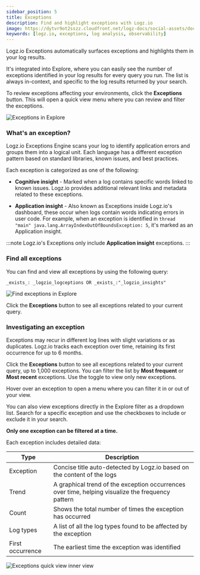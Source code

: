 ```yaml
---
sidebar_position: 5
title: Exceptions
description: Find and highlight exceptions with Logz.io
image: https://dytvr9ot2sszz.cloudfront.net/logz-docs/social-assets/docs-social.jpg
keywords: [logz.io, exceptions, log analysis, observability]
---
```



Logz.io Exceptions automatically surfaces exceptions and highlights them in your log results.

It's integrated into Explore, where you can easily see the number of exceptions identified in your log results for every query you run. The list is always in-context, and specific to the log results returned by your search.

To review exceptions affecting your environments, click the **Exceptions** button. This will open a quick view menu where you can review and filter the exceptions.

![Exceptions in Explore](https://dytvr9ot2sszz.cloudfront.net/logz-docs/explore-dashboard/exceptions-quick-view.png)

### What's an exception?

Logz.io Exceptions Engine scans your log to identify application errors and groups them into a logical unit. Each language has a different exception pattern based on standard libraries, known issues, and best practices.

Each exception is categorized as one of the following:

* **Cognitive insight** - Marked when a log contains specific words linked to known issues. Logz.io provides additional relevant links and metadata related to these exceptions.


* **Application insight** - Also known as Exceptions inside Logz.io's dashboard, these occur when logs contain words indicating errors in user code. For example, when an exception is identified in `thread "main" java.lang.ArrayIndexOutOfBoundsException: 5`, it's marked as an Application insight.


:::note
Logz.io's Exceptions only include **Application insight** exceptions. 
:::

### Find all exceptions

You can find and view all exceptions by using the following query:

`_exists_: _logzio_logceptions OR _exists_:"_logzio_insights"`

![Find exceptions in Explore](https://dytvr9ot2sszz.cloudfront.net/logz-docs/explore-dashboard/logzio-insights.png)

Click the **Exceptions** button to see all exceptions related to your current query.


### Investigating an exception

Exceptions may recur in different log lines with slight variations or as duplicates. Logz.io tracks each exception over time, retaining its first occurrence for up to 6 months.

Click the **Exceptions** button to see all exceptions related to your current query, up to 1,000 exceptions. You can filter the list by **Most frequent** or **Most recent** exceptions. Use the toggle to view only new exceptions.

Hover over an exception to open a menu where you can filter it in or out of your view. 

You can also view exceptions directly in the Explore filter as a dropdown list. Search for a specific exception and use the checkboxes to include or exclude it in your search.

**Only one exception can be filtered at a time.**

Each exception includes detailed data:

|Type|Description|
|---|---|
|Exception| Concise title auto-detected by Logz.io based on the content of the logs |
|Trend| A graphical trend of the exception occurrences over time, helping visualize the frequency pattern |
|Count| Shows the total number of times the exception has occurred  |
|Log types| A list of all the log types found to be affected by the exception |
|First occurrence| The earliest time the exception was identified |

![Exceptions quick view inner view](https://dytvr9ot2sszz.cloudfront.net/logz-docs/explore-dashboard/exceptions-quick-view-focus.png)

